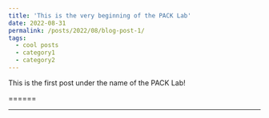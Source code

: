 ```yaml
---
title: 'This is the very beginning of the PACK Lab'
date: 2022-08-31
permalink: /posts/2022/08/blog-post-1/
tags:
  - cool posts
  - category1
  - category2
---
```


This is the first post under the name of the PACK Lab!


======


------
